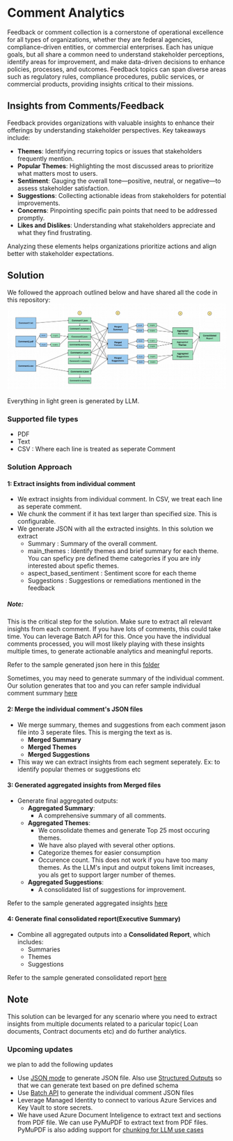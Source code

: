 # Comment Analytics



Feedback or comment collection is a cornerstone of operational excellence for all types of organizations, whether they are federal agencies, compliance-driven entities, or commercial enterprises. Each has unique goals, but all share a common need to understand stakeholder perceptions, identify areas for improvement, and make data-driven decisions to enhance policies, processes, and outcomes. Feedback topics can span diverse areas such as regulatory rules, compliance procedures, public services, or commercial products, providing insights critical to their missions.


## Insights from Comments/Feedback

Feedback provides organizations with valuable insights to enhance their offerings by understanding stakeholder perspectives. Key takeaways include:

- **Themes**: Identifying recurring topics or issues that stakeholders frequently mention.
- **Popular Themes**: Highlighting the most discussed areas to prioritize what matters most to users.
- **Sentiment**: Gauging the overall tone—positive, neutral, or negative—to assess stakeholder satisfaction.
- **Suggestions**: Collecting actionable ideas from stakeholders for potential improvements.
- **Concerns**: Pinpointing specific pain points that need to be addressed promptly.
- **Likes and Dislikes**: Understanding what stakeholders appreciate and what they find frustrating.

Analyzing these elements helps organizations prioritize actions and align better with stakeholder expectations.

## Solution

We followed the approach outlined below and have shared all the code in this repository:
![\Comment Analytics solution approach](Other/Comment_Analytics_Solution_Approach.jpg)

Everything in light green is generated by LLM.
### Supported file types
- PDF
- Text
- CSV : Where each line is treated as seperate Comment

### Solution Approach



#### 1: Extract insights from individual comment
- We extract insights from individual comment. In CSV, we treat each line as seperate comment.
- We chunk the comment if it has text larger than specified size. This is configurable.
- We generate JSON with all the extracted insights. In this solution we extract 
  - Summary : Summary of the overall comment.
  - main_themes : Identify themes and brief summary for each theme. You can  speficy pre defined theme categories if you are inly interested about spefic themes. 
  - aspect_based_sentiment : Sentiment score for each theme
  - Suggestions : Suggestions or remediations mentioned in the feedback

##### Note: 
This is the critical step for the solution. Make sure to extract all relevant insights from each comment. If you have lots of comments, this could take time. You can leverage Batch API for this. Once you have the individual comments processed, you will most likely playing with these insights multiple times, to generate actionable analytics and meaningful reports. 

Refer to the sample generated json here in this [folder](./Other/OutPut/individual/sapmedata-output/) 

Sometimes, you may need to generate summary of the individual comment. Our solution generates that too and you can refer sample individual comment summary [here](./Other/OutPut/individual_summary/sapmedata-output/)

#### 2: Merge the individual comment's JSON files
- We merge summary, themes and suggestions from each comment jason file into 3 seperate files. This is merging the text as is. 
  - **Merged Summary**
  - **Merged Themes**
  - **Merged Suggestions**
- This way we can extract insights from each segment seperately. Ex: to identify popular themes or suggestions etc 

#### 3: Generated aggregated insights from Merged files
- Generate final aggregated outputs:
  - **Aggregated Summary**:
    - A comprehensive summary of all comments.
  - **Aggregated Themes**:
    - We consolidate themes and generate Top 25 most occuring themes.
    - We have also played with several other options.
     - Categorize themes for easier consumption
     - Occurence count. This does not work if you have too many themes. As the LLM's input and output tokens limit increases, you als get to support larger number of themes. 
  - **Aggregated Suggestions**:
    - A consolidated list of suggestions for improvement.

Refer to the sample generated aggregated insights [here](./Other/OutPut/aggregated_summary/sapmedata-output/) 
#### 4: Generate final consolidated report(Executive Summary)
- Combine all aggregated outputs into a **Consolidated Report**, which includes:
  - Summaries
  - Themes
  - Suggestions

Refer to the sample generated consolidated report  [here](./Other/OutPut/final/sapmedata-output/) 


## Note
This solution can be levarged for any scenario where you need to extract insights from multiple documents related to a paricular topic( Loan documents, Contract documents etc) and do further analytics. 
### Upcoming updates
we plan to add the following updates 
- Use [JSON mode](https://learn.microsoft.com/en-us/azure/ai-services/openai/how-to/json-mode?tabs=python) to generate JSON file. Also 
use [Structured Outputs](https://learn.microsoft.com/en-us/azure/ai-services/openai/how-to/structured-outputs?tabs=python-secure) so that we can generate text based on pre defined schema
- Use [Batch API](https://learn.microsoft.com/en-us/azure/ai-services/openai/how-to/batch?tabs=standard-input%2Cpython-secure&pivots=programming-language-python) to generate the individual comment JSON files
- Leverage Managed Identity to connect to various Azure Services and Key Vault to store secrets.
- We have used Azure Document Inteligence to extract text and sections from PDF file. We can use PyMuPDF to extract text from PDF files. PyMuPDF is also adding support for [chunking for LLM use cases](https://pymupdf.readthedocs.io/en/latest/pymupdf4llm/index.html)